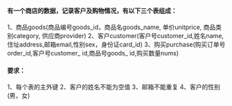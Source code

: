 #### 有一个商店的数据，记录客户及购物情况，有以下三个表组成：

1、商品goods(商品编号goods_id，商品名goods_name, 单价unitprice, 商品类别category, 供应商provider)
2、客户customer(客户号customer_id,姓名name,住址address,邮箱email,性别sex，身份证card_id)
3、购买purchase(购买订单号order_id,客户号customer_ id,商品号goods_ id,购买数量nums)

#### 要求：

1、每个表的主外键
2、客户的姓名不能为空值
3、邮箱不能重复
4、客户的性别(男，女)